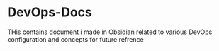 # DevOps-Docs
THis contains  document i made in Obsidian related to various DevOps configuration and concepts for future refrence
